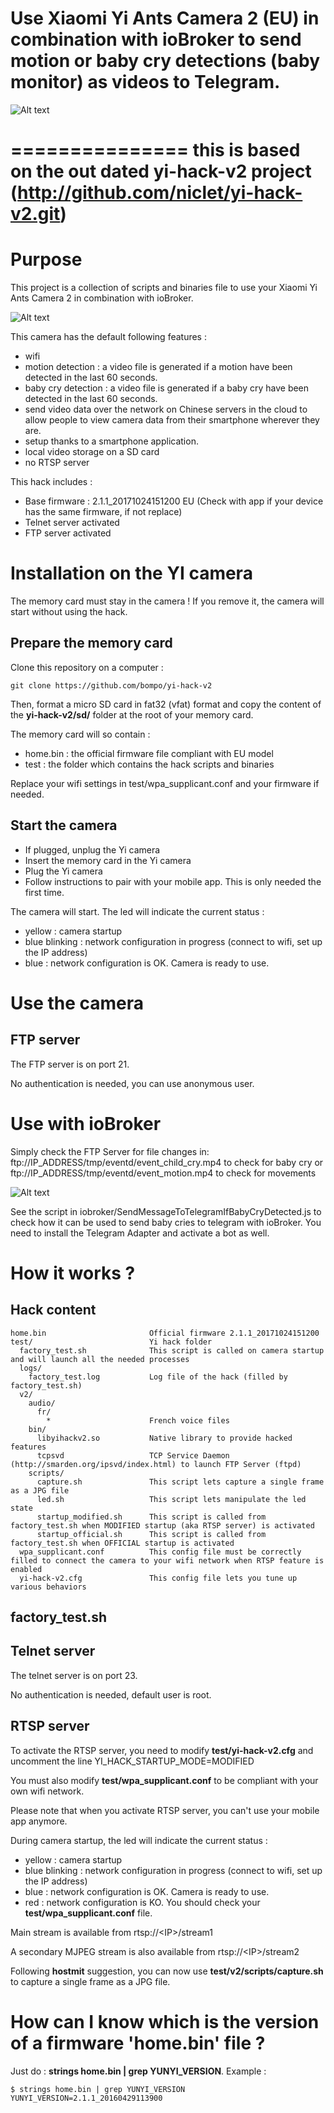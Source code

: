 Use Xiaomi Yi Ants Camera 2 (EU) in combination with ioBroker to send motion or baby cry detections (baby monitor) as videos to Telegram.
=======

![Alt text](telegram_yi_camera.png?raw=true "FTP Events")

===============
this is based on the out dated yi-hack-v2 project (http://github.com/niclet/yi-hack-v2.git)
===============

Purpose
=======

This project is a collection of scripts and binaries file to use your Xiaomi Yi Ants Camera 2 in combination with ioBroker.

![Alt text](yi-v2.png?raw=true "Yi Ants Camera 2")

This camera has the default following features :
* wifi
* motion detection : a video file is generated if a motion have been detected in the last 60 seconds.
* baby cry detection : a video file is generated if a baby cry have been detected in the last 60 seconds.
* send video data over the network on Chinese servers in the cloud to allow people to view camera data from their smartphone wherever they are.
* setup thanks to a smartphone application.
* local video storage on a SD card
* no RTSP server

This hack includes :
* Base firmware : 2.1.1_20171024151200 EU (Check with app if your device has the same firmware, if not replace)
* Telnet server activated
* FTP server activated


Installation on the YI camera
=============================

The memory card must stay in the camera ! If you remove it, the camera will start without using the hack.

Prepare the memory card
-----------------------

Clone this repository on a computer :

    git clone https://github.com/bompo/yi-hack-v2
    
Then, format a micro SD card in fat32 (vfat) format and copy the content of the **yi-hack-v2/sd/** folder at the root of your memory card.

The memory card will so contain :

* home.bin : the official firmware file compliant with EU model
* test : the folder which contains the hack scripts and binaries

Replace your wifi settings in test/wpa_supplicant.conf and your firmware if needed.

Start the camera
----------------

* If plugged, unplug the Yi camera
* Insert the memory card in the Yi camera
* Plug the Yi camera
* Follow instructions to pair with your mobile app. This is only needed the first time.

The camera will start. The led will indicate the current status :
* yellow : camera startup
* blue blinking : network configuration in progress (connect to wifi, set up the IP address)
* blue : network configuration is OK. Camera is ready to use.


Use the camera
==============

FTP server
----------

The FTP server is on port 21.

No authentication is needed, you can use anonymous user.


Use with ioBroker
=============

Simply check the FTP Server for file changes in:
ftp://IP_ADDRESS/tmp/eventd/event_child_cry.mp4 to check for baby cry
or
ftp://IP_ADDRESS/tmp/eventd/event_motion.mp4 to check for movements

![Alt text](ftp_folder.png?raw=true "FTP Events")

See the script in iobroker/SendMessageToTelegramIfBabyCryDetected.js to check how it can be used to send baby cries to telegram with ioBroker. You need to install the Telegram Adapter and activate a bot as well.



How it works ?
==============

Hack content
------------

````
home.bin                       Official firmware 2.1.1_20171024151200
test/                          Yi hack folder
  factory_test.sh              This script is called on camera startup and will launch all the needed processes
  logs/
    factory_test.log           Log file of the hack (filled by factory_test.sh)
  v2/
    audio/
      fr/
        *                      French voice files
    bin/
      libyihackv2.so           Native library to provide hacked features
      tcpsvd                   TCP Service Daemon (http://smarden.org/ipsvd/index.html) to launch FTP Server (ftpd)
    scripts/
      capture.sh               This script lets capture a single frame as a JPG file
      led.sh                   This script lets manipulate the led state
      startup_modified.sh      This script is called from factory_test.sh when MODIFIED startup (aka RTSP server) is activated
      startup_official.sh      This script is called from factory_test.sh when OFFICIAL startup is activated
  wpa_supplicant.conf          This config file must be correctly filled to connect the camera to your wifi network when RTSP feature is enabled
  yi-hack-v2.cfg               This config file lets you tune up various behaviors
````


factory_test.sh
---------------


Telnet server
-------------

The telnet server is on port 23.

No authentication is needed, default user is root.


RTSP server
-----------
To activate the RTSP server, you need to modify **test/yi-hack-v2.cfg** and uncomment the line YI\_HACK\_STARTUP\_MODE=MODIFIED

You must also modify **test/wpa_supplicant.conf** to be compliant with your own wifi network.

Please note that when you activate RTSP server, you can't use your mobile app anymore.

During camera startup, the led will indicate the current status :
* yellow : camera startup
* blue blinking : network configuration in progress (connect to wifi, set up the IP address)
* blue : network configuration is OK. Camera is ready to use.
* red : network configuration is KO. You should check your **test/wpa_supplicant.conf** file.

Main stream is available from rtsp://\<IP\>/stream1

A secondary MJPEG stream is also available from rtsp://\<IP\>/stream2

Following **hostmit** suggestion, you can now use **test/v2/scripts/capture.sh** to capture a single frame as a JPG file.


How can I know which is the version of a firmware 'home.bin' file ?
===============================================================

Just do : **strings home.bin | grep YUNYI_VERSION**. Example :

    $ strings home.bin | grep YUNYI_VERSION
    YUNYI_VERSION=2.1.1_20160429113900


